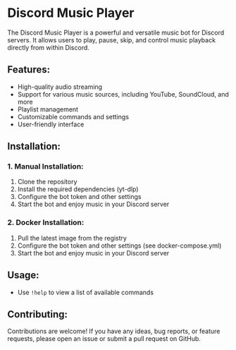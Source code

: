 # Discord Music Player
The Discord Music Player is a powerful and versatile music bot for Discord servers. It allows users to play, pause, skip, and control music playback directly from within Discord.

## Features:
- High-quality audio streaming
- Support for various music sources, including YouTube, SoundCloud, and more
- Playlist management
- Customizable commands and settings
- User-friendly interface

## Installation:
### 1. Manual Installation:
1. Clone the repository
2. Install the required dependencies (yt-dlp)
3. Configure the bot token and other settings
4. Start the bot and enjoy music in your Discord server
### 2. Docker Installation:
1. Pull the latest image from the registry
2. Configure the bot token and other settings (see docker-compose.yml)
3. Start the bot and enjoy music in your Discord server

## Usage:
- Use `!help` to view a list of available commands

## Contributing:
Contributions are welcome! If you have any ideas, bug reports, or feature requests, please open an issue or submit a pull request on GitHub.